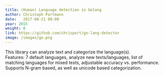 ```yaml
---
title: (Human) Language detection in Golang
author: Christoph Portmann
date:   2017-08-21 00:00
year: 2015
weight: 0
link: https://github.com/chrisport/go-lang-detector
image: /images/go.png
---
```

This library can analyze text and categorize the language(s).   
Features: 7 default languages, analyze new texts/languages, list of matching languages 
for mixed texts, adjustable accuracy vs. performance. Supports N-gram based, as well as unicode based categorization.
